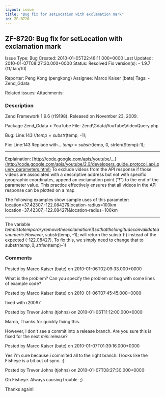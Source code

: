 ```yaml
---
layout: issue
title: "Bug fix for setLocation with exclamation mark"
id: ZF-8720
---
```


ZF-8720: Bug fix for setLocation with exclamation mark
------------------------------------------------------

 Issue Type: Bug Created: 2010-01-05T22:48:11.000+0000 Last Updated: 2010-01-07T08:27:30.000+0000 Status: Resolved Fix version(s): - 1.9.7 (11/Jan/10)
 
 Reporter:  Peng Kong (pengkong)  Assignee:  Marco Kaiser (bate)  Tags: - Zend\_Gdata
 
 Related issues: 
 Attachments: 
### Description

Zend Framework 1.9.6 (r19198). Released on November 23, 2009.

Package Zend\_Gdata > YouTube File: Zend\\Gdata\\YouTube\\VideoQuery.php

Bug: Line:143 //$temp = substr($temp, -1);

Fix: Line:143 Replace with... $temp = substr($temp, 0, strlen($temp)-1);

- - - - - -

Explaination: [http://code.google.com/apis/youtube/…](http://code.google.com/apis/youtube/2.0/developers_guide_protocol_api_query_parameters.html) To exclude videos from the API response if those videos are associated with a descriptive address but not with specific geographic coordinates, append an exclamation point ("!") to the end of the parameter value. This practice effectively ensures that all videos in the API response can be plotted on a map.

The following examples show sample uses of this parameter: location=37.42307,-122.08427&location-radius=100km location=37.42307,-122.08427!&location-radius=100km

- - - - - -

The variable $temp is to temporary remove the exclamation (!) so that the longitude can validate as numeric. However, substr($temp, -1); will return the substr (!) instead of the expected (-122.08427). To fix this, we simply need to change that to substr($temp, 0, strlen($temp)-1)

 

 

### Comments

Posted by Marco Kaiser (bate) on 2010-01-06T02:09:33.000+0000

What is the problem? Can you specify the problem or bug with some lines of example code?

 

 

Posted by Marco Kaiser (bate) on 2010-01-06T07:45:45.000+0000

fixed with r20097

 

 

Posted by Trevor Johns (tjohns) on 2010-01-06T11:12:00.000+0000

Marco, Thanks for quickly fixing this.

However, I don't see a commit into a release branch. Are you sure this is fixed for the next _mini_ release?

 

 

Posted by Marco Kaiser (bate) on 2010-01-07T01:39:16.000+0000

Yes i'm sure because i commited all to the right branch. I looks like the Fisheye is a bit out of sync. :)

 

 

Posted by Trevor Johns (tjohns) on 2010-01-07T08:27:30.000+0000

Oh Fisheye. Always causing trouble. ;)

Thanks again!

 

 